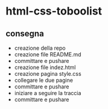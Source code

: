 html-css-toboolist
===

## consegna
- creazione della repo
- creazione file README.md
- committare e pushare
- creazione file indez.html
- creazione pagina style.css
- collegare le due pagine 
- committare e pushare
- iniziare a seguire la traccia 
- committare e pushare 